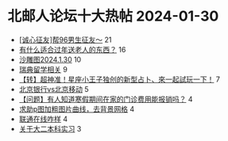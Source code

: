 # 北邮人论坛十大热帖 2024-01-30

- [[诚心征友]帮96男生征友～](https://bbs.byr.cn/article/Friends/2048928) 21
- [有什么适合过年送老人的东西？](https://bbs.byr.cn/article/Talking/6410040) 16
- [沙雕图2024.1.30](https://bbs.byr.cn/article/Picture/3357801) 10
- [瑞典留学相关](https://bbs.byr.cn/article/GoAbroad/395876) 9
- [【转】超神准！星座小王子独创的新型占卜、來一起試玩一下！](https://bbs.byr.cn/article/Constellations/326533) 7
- [北京银行vs北京移动](https://bbs.byr.cn/article/Job/2206612) 5
- [【问题】有人知道寒假期间在家的门诊费用能报销吗？](https://bbs.byr.cn/article/Health/232082) 4
- [求助p图加粗图片曲线，去背景网格](https://bbs.byr.cn/article/Paper/48401) 4
- [联通在线咋样](https://bbs.byr.cn/article/WorkLife/1210124) 4
- [关于大二本科实习](https://bbs.byr.cn/article/AimGraduate/1227225) 3


